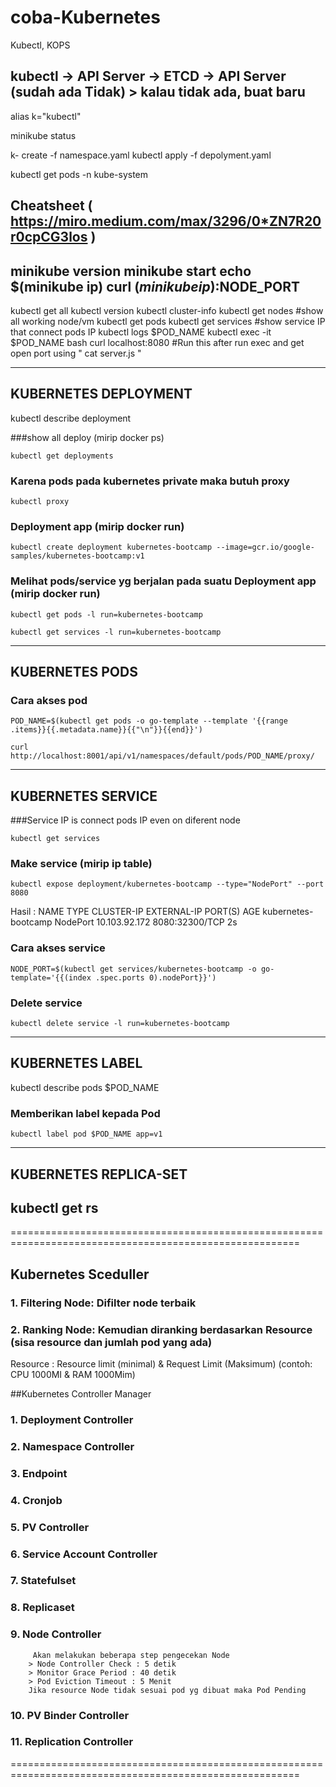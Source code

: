 # coba-Kubernetes

Kubectl, KOPS 

## kubectl -> API Server -> ETCD -> API Server (sudah ada Tidak) > kalau tidak ada, buat baru

alias  k="kubectl"

minikube status

k- create -f namespace.yaml
kubectl apply -f depolyment.yaml

kubectl get pods -n kube-system
## Cheatsheet ( https://miro.medium.com/max/3296/0*ZN7R20r0cpCG3los )
minikube version
minikube start
echo $(minikube ip)
curl $(minikube ip):$NODE_PORT 
---------------------------------------------------------------------
kubectl get all
kubectl version
kubectl cluster-info
kubectl get nodes  #show all working node/vm
kubectl get pods
kubectl get services #show service IP that connect pods IP 
kubectl logs $POD_NAME
kubectl exec -it $POD_NAME bash
curl localhost:8080 #Run this after run exec and get open port using " cat server.js "

---------------------------------------------------------------------
## KUBERNETES DEPLOYMENT
kubectl describe deployment

###show all deploy (mirip docker ps)
```
kubectl get deployments 
```
### Karena pods pada kubernetes private maka butuh proxy
```
kubectl proxy 
```
### Deployment app (mirip docker run)
```
kubectl create deployment kubernetes-bootcamp --image=gcr.io/google-samples/kubernetes-bootcamp:v1
```
### Melihat pods/service yg berjalan pada suatu Deployment app (mirip docker run)
```
kubectl get pods -l run=kubernetes-bootcamp
```
```
kubectl get services -l run=kubernetes-bootcamp
```
---------------------------------------------------------------------
## KUBERNETES PODS

### Cara akses pod
```
POD_NAME=$(kubectl get pods -o go-template --template '{{range .items}}{{.metadata.name}}{{"\n"}}{{end}}')
```
```
curl http://localhost:8001/api/v1/namespaces/default/pods/POD_NAME/proxy/
```
---------------------------------------------------------------------
## KUBERNETES SERVICE
###Service IP is connect pods IP even on diferent node
```
kubectl get services 
```

### Make service (mirip ip table)
```
kubectl expose deployment/kubernetes-bootcamp --type="NodePort" --port 8080
```
Hasil : 
NAME                  TYPE        CLUSTER-IP      EXTERNAL-IP   PORT(S)          AGE
kubernetes-bootcamp   NodePort    10.103.92.172   <none>        8080:32300/TCP   2s

### Cara akses service
```
NODE_PORT=$(kubectl get services/kubernetes-bootcamp -o go-template='{{(index .spec.ports 0).nodePort}}')
```
### Delete service
```
kubectl delete service -l run=kubernetes-bootcamp
```

---------------------------------------------------------------------
## KUBERNETES LABEL
kubectl describe pods $POD_NAME

### Memberikan label kepada Pod
```
kubectl label pod $POD_NAME app=v1
```
---------------------------------------------------------------------

## KUBERNETES REPLICA-SET
kubectl get rs
---------------------------------------------------------------------


========================================================================================================
## Kubernetes Sceduller 
### 1. Filtering Node: Difilter node terbaik
### 2. Ranking Node: Kemudian diranking  berdasarkan Resource (sisa resource dan jumlah pod yang ada) 
Resource :
 		Resource limit (minimal) & Request Limit (Maksimum) (contoh: CPU 1000MI & RAM 1000Mim)

##Kubernetes Controller Manager
### 1. Deployment Controller
### 2. Namespace Controller
### 3. Endpoint
### 4. Cronjob
### 5. PV Controller
### 6. Service Account Controller
### 7. Statefulset
### 8. Replicaset
### 9. Node Controller
	     Akan melakukan beberapa step pengecekan Node	
		> Node Controller Check : 5 detik
		> Monitor Grace Period : 40 detik
		> Pod Eviction Timeout : 5 Menit
		Jika resource Node tidak sesuai pod yg dibuat maka Pod Pending
### 10. PV Binder Controller
### 11. Replication Controller

========================================================================================================

